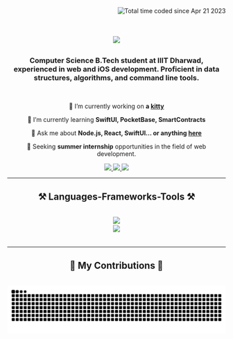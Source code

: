 <div align="right"
<a href="https://wakatime.com/@cb252d24-6eda-4800-868b-d124c97f95bc"><img src="https://wakatime.com/badge/user/cb252d24-6eda-4800-868b-d124c97f95bc.svg" alt="Total time coded since Apr 21 2023" /></a>
</div>

<h1 align="center">
    <img src="https://readme-typing-svg.herokuapp.com/?font=Righteous&size=35&center=true&vCenter=true&width=500&height=70&duration=4000&lines=Hi+There!+👋;+I'm+Parikshith!;" />
</h1>

<h3 align="center">Computer Science B.Tech student at IIIT Dharwad, experienced in web and iOS development. Proficient in data structures, algorithms, and command line tools.</h3>

<br/>

<div align="center">
 
 🔭 I’m currently working on **a [kitty](https://github.com/parikshith078/kitty-expense-management)**
 
 🌱 I’m currently learning **SwiftUI, PocketBase, SmartContracts**

 💬 Ask me about **Node.js, React, SwiftUI... or anything [here](https://github.com/parikshith078/parikshith078/issues)**

 👀 Seeking **summer internship** opportunities in the field of web development.
 </div>
 
<div align="center"> 
  <a href="mailto:palegar.parikshith@gmail.com">
    <img src="https://img.shields.io/badge/Gmail-333333?style=for-the-badge&logo=gmail&logoColor=red" />
  </a>
  <a href="https://linkedin.com/in/parikshith-palegar" target="_blank">
    <img src="https://img.shields.io/badge/LinkedIn-0077B5?style=for-the-badge&logo=linkedin&logoColor=white" target="_blank" />
  </a>
  <a href="https://parikshith.craft.me" target="_blank">
     <img src="https://img.shields.io/badge/Portfolio-FF5722?style=for-the-badge&logo=todoist&logoColor=white" target="_blank" /> <!-- sqlite, safari, google-chrome are other good icon options -->
  </a>
</div>

 <hr/>
 
<h2 align="center">⚒️ Languages-Frameworks-Tools ⚒️</h2>
<br/>
<div align="center">
    <img src="https://skillicons.dev/icons?i=react,svelte,swift,neovim,nextjs,tailwind,firebase" /><br>
    <img src="https://skillicons.dev/icons?i=nodejs,python,express,flask,typescript,javascript,html,css" /><br>
</div>

<br/>
<hr/>

<div align="center">
  <h2>🐍 My Contributions 🐍</h2>
  <br>
  <img alt="snake eating my contributions" src="https://raw.githubusercontent.com/parikshith078/parikshith078/output/github-contribution-grid-snake.svg" />
  
  <br/><br/><br/>
</div>

